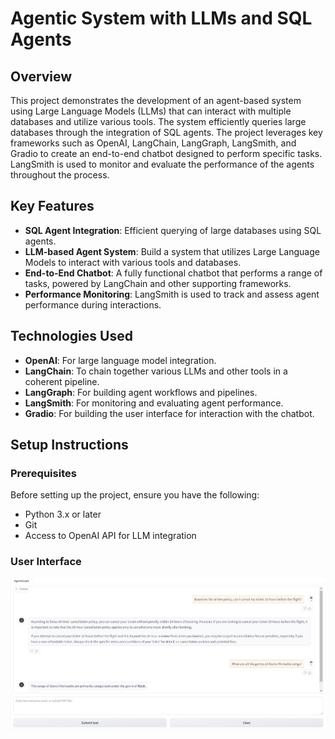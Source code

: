 # Agentic System with LLMs and SQL Agents

## Overview
This project demonstrates the development of an agent-based system using Large Language Models (LLMs) that can interact with multiple databases and utilize various tools. The system efficiently queries large databases through the integration of SQL agents. The project leverages key frameworks such as OpenAI, LangChain, LangGraph, LangSmith, and Gradio to create an end-to-end chatbot designed to perform specific tasks. LangSmith is used to monitor and evaluate the performance of the agents throughout the process.

## Key Features
- **SQL Agent Integration**: Efficient querying of large databases using SQL agents.
- **LLM-based Agent System**: Build a system that utilizes Large Language Models to interact with various tools and databases.
- **End-to-End Chatbot**: A fully functional chatbot that performs a range of tasks, powered by LangChain and other supporting frameworks.
- **Performance Monitoring**: LangSmith is used to track and assess agent performance during interactions.

## Technologies Used
- **OpenAI**: For large language model integration.
- **LangChain**: To chain together various LLMs and other tools in a coherent pipeline.
- **LangGraph**: For building agent workflows and pipelines.
- **LangSmith**: For monitoring and evaluating agent performance.
- **Gradio**: For building the user interface for interaction with the chatbot.

## Setup Instructions

### Prerequisites
Before setting up the project, ensure you have the following:
- Python 3.x or later
- Git
- Access to OpenAI API for LLM integration

### User Interface
![User Interface](images/UI_interface.jpg)



